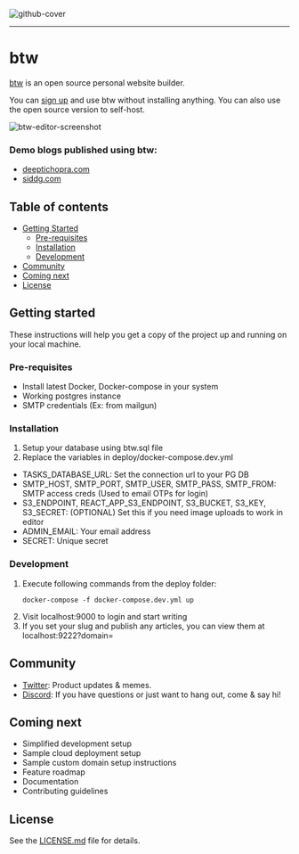 ![github-cover](https://user-images.githubusercontent.com/70569022/233320406-da81d842-c0d9-4d63-938e-fe521203e4e0.png)

---

# btw

[btw](https://btw.so) is an open source personal website builder.

You can [sign up](https://btw.so) and use btw without installing anything. You can also use the open source version to self-host.

![btw-editor-screenshot](https://user-images.githubusercontent.com/70569022/233320021-e05c995f-4e4e-48a9-83de-f578d3662df1.png)

### Demo blogs published using btw:

-   [deeptichopra.com](https://www.deeptichopra.com/about)
-   [siddg.com](https://www.siddg.com/about)

## Table of contents

-   [Getting Started](#getting-started)
    -   [Pre-requisites](#pre-requisites)
    -   [Installation](#installation)
    -   [Development](#development)
-   [Community](#community)
-   [Coming next](#coming-next)
-   [License](#license)

## Getting started

These instructions will help you get a copy of the project up and running on your local machine.

### Pre-requisites

-   Install latest Docker, Docker-compose in your system
-   Working postgres instance
-   SMTP credentials (Ex: from mailgun)

### Installation

1. Setup your database using btw.sql file
2. Replace the variables in deploy/docker-compose.dev.yml

-   TASKS_DATABASE_URL: Set the connection url to your PG DB
-   SMTP_HOST, SMTP_PORT, SMTP_USER, SMTP_PASS, SMTP_FROM: SMTP access creds (Used to email OTPs for login)
-   S3_ENDPOINT, REACT_APP_S3_ENDPOINT, S3_BUCKET, S3_KEY, S3_SECRET: (OPTIONAL) Set this if you need image uploads to work in editor
-   ADMIN_EMAIL: Your email address
-   SECRET: Unique secret

### Development

1. Execute following commands from the deploy folder:
    ```
    docker-compose -f docker-compose.dev.yml up
    ```
2. Visit localhost:9000 to login and start writing
3. If you set your slug and publish any articles, you can view them at localhost:9222?domain=<slug>

## Community

-   [Twitter](https://twitter.com/btw_hq): Product updates & memes.
-   [Discord](https://discord.gg/tDKK649e): If you have questions or just want to hang out, come & say hi!

## Coming next

-   Simplified development setup
-   Sample cloud deployment setup
-   Sample custom domain setup instructions
-   Feature roadmap
-   Documentation
-   Contributing guidelines

## License

See the [LICENSE.md](https://github.com/btw-so/btw/blob/main/LICENSE.md) file for details.
